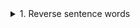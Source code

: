 <details>
<summary>1. Reverse sentence words </summary>
<p>
  
```
public static void main(String args[]){
    String input = "my name is Rajesh";
    String[] inputArr = input.split(" ");
    String output="";
    for(int i=inputArr.length-1; i>=0; i--){
        if(i<inputArr.length) output+=" "; 
        output+=inputArr[i];
    }
    System.out.println(output);
}
```
</p>
</details>  

